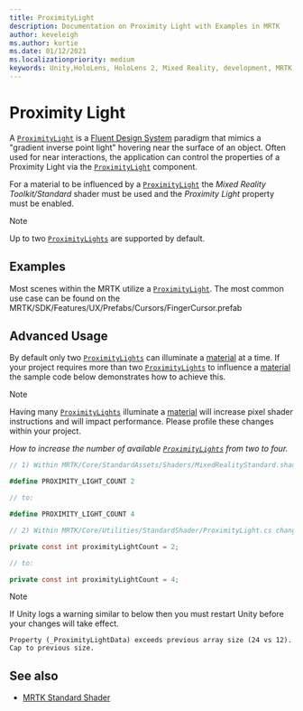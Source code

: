 ```yaml
---
title: ProximityLight
description: Documentation on Proximity Light with Examples in MRTK
author: keveleigh
ms.author: kurtie
ms.date: 01/12/2021
ms.localizationpriority: medium
keywords: Unity,HoloLens, HoloLens 2, Mixed Reality, development, MRTK,
---
```


# Proximity Light

A [`ProximityLight`](xref:Microsoft.MixedReality.Toolkit.Utilities.ProximityLight) is a [Fluent Design System](https://www.microsoft.com/design/fluent/) paradigm that mimics a "gradient inverse point light" hovering near the surface of an object. Often used for near interactions, the application can control the properties of a Proximity Light via the [`ProximityLight`](xref:Microsoft.MixedReality.Toolkit.Utilities.ProximityLight) component.

For a material to be influenced by a [`ProximityLight`](xref:Microsoft.MixedReality.Toolkit.Utilities.ProximityLight) the *Mixed Reality Toolkit/Standard* shader must be used and the *Proximity Light* property must be enabled.

> [!NOTE]
> Up to two [`ProximityLights`](xref:Microsoft.MixedReality.Toolkit.Utilities.ProximityLight) are supported by default.

## Examples

Most scenes within the MRTK utilize a [`ProximityLight`](xref:Microsoft.MixedReality.Toolkit.Utilities.ProximityLight). The most common use case can be found on the MRTK/SDK/Features/UX/Prefabs/Cursors/FingerCursor.prefab

## Advanced Usage

By default only two [`ProximityLights`](xref:Microsoft.MixedReality.Toolkit.Utilities.ProximityLight) can illuminate a [material](https://docs.unity3d.com/ScriptReference/Material.html) at a time. If your project requires more than two [`ProximityLights`](xref:Microsoft.MixedReality.Toolkit.Utilities.ProximityLight) to influence a [material](https://docs.unity3d.com/ScriptReference/Material.html) the sample code below demonstrates how to achieve this.

> [!NOTE]
> Having many [`ProximityLights`](xref:Microsoft.MixedReality.Toolkit.Utilities.ProximityLight) illuminate a [material](https://docs.unity3d.com/ScriptReference/Material.html) will increase pixel shader instructions and will impact performance. Please profile these changes within your project.

*How to increase the number of available [`ProximityLights`](xref:Microsoft.MixedReality.Toolkit.Utilities.ProximityLight)
 from two to four.*

```C#
// 1) Within MRTK/Core/StandardAssets/Shaders/MixedRealityStandard.shader change:

#define PROXIMITY_LIGHT_COUNT 2

// to:

#define PROXIMITY_LIGHT_COUNT 4

// 2) Within MRTK/Core/Utilities/StandardShader/ProximityLight.cs change:

private const int proximityLightCount = 2;

// to:

private const int proximityLightCount = 4;
```

> [!NOTE]
> If Unity logs a warning similar to below then you must restart Unity before your changes will take effect.
>
>`Property (_ProximityLightData) exceeds previous array size (24 vs 12). Cap to previous size.`

## See also

* [MRTK Standard Shader](mrtk-standard-shader.md)

